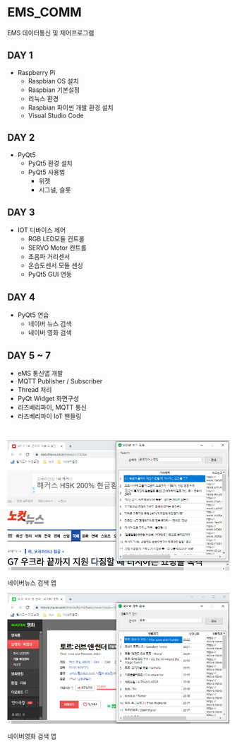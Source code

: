 # EMS_COMM
EMS 데이터통신 및 제어프로그램

## DAY 1
- Raspberry Pi 
  - Raspbian OS 설치
  - Raspbian 기본설정
  - 리눅스 환경
  - Raspbian 파이썬 개발 환경 설치
  - Visual Studio Code

## DAY 2
- PyQt5
  - PyQt5 환경 설치
  - PyQt5 사용법
    - 위젯
    - 시그널, 슬롯

## DAY 3
- IOT 디바이스 제어
  - RGB LED모듈 컨트롤
  - SERVO Motor 컨트롤
  - 초음파 거리센서
  - 온습도센서 모듈 센싱
  - PyQt5 GUI 연동
    
## DAY 4
- PyQt5 연습
  - 네이버 뉴스 검색
  - 네이버 영화 검색
  
 ## DAY 5 ~ 7
 - eMS 통신앱 개발
  - MQTT Publisher / Subscriber
  - Thread 처리
  - PyQt Widget 화면구성
  - 라즈베리파이, MQTT 통신
  - 라즈베리파이 IoT 핸들링
 
 
 <br />
 
 ![네이버뉴스](https://github.com/kimjunsu87/ems-/blob/main/capture/naver_news.png?raw=true)
 
 네이버뉴스 검색 앱
 
 ![네이버영화](https://github.com/kimjunsu87/ems-/blob/main/capture/naver_movie.png?raw=true)
 
 네이버영화 검색 앱
 
 
 
